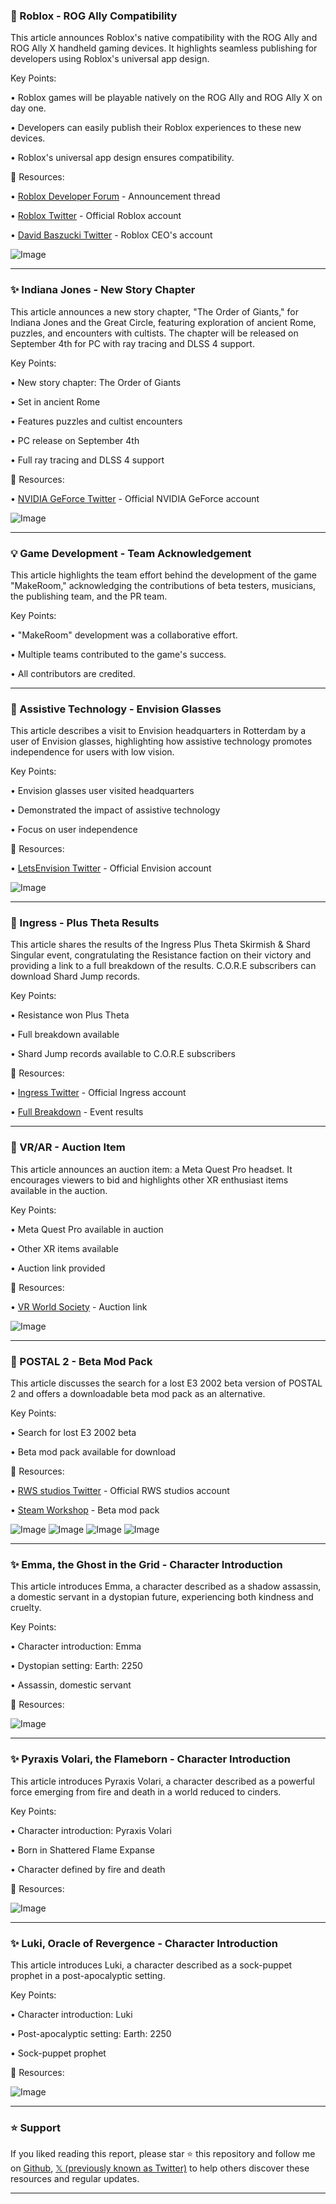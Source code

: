 ### 🤖 Roblox - ROG Ally Compatibility

This article announces Roblox's native compatibility with the ROG Ally and ROG Ally X handheld gaming devices.  It highlights seamless publishing for developers using Roblox's universal app design.

Key Points:

• Roblox games will be playable natively on the ROG Ally and ROG Ally X on day one.


• Developers can easily publish their Roblox experiences to these new devices.


•  Roblox's universal app design ensures compatibility.


🔗 Resources:

• [Roblox Developer Forum](https://devforum.roblox.com/t/roblox-is-coming-to-the-rog-xbox-ally-and-rog-xbox-ally-x/3683147) - Announcement thread


• [Roblox Twitter](https://x.com/Roblox_RTC) - Official Roblox account


• [David Baszucki Twitter](https://x.com/DavidBaszucki) - Roblox CEO's account


![Image](https://pbs.twimg.com/media/Gs8Sx4Oa0AAy63F?format=jpg&name=small)


---

### ✨ Indiana Jones - New Story Chapter

This article announces a new story chapter, "The Order of Giants," for Indiana Jones and the Great Circle, featuring exploration of ancient Rome, puzzles, and encounters with cultists.  The chapter will be released on September 4th for PC with ray tracing and DLSS 4 support.

Key Points:

• New story chapter: The Order of Giants


• Set in ancient Rome


• Features puzzles and cultist encounters


• PC release on September 4th


• Full ray tracing and DLSS 4 support


🔗 Resources:

• [NVIDIA GeForce Twitter](https://x.com/NVIDIAGeForce) - Official NVIDIA GeForce account


![Image](https://pbs.twimg.com/media/Gs8XsFDWgAAndfH.jpg)


---

### 💡 Game Development - Team Acknowledgement

This article highlights the team effort behind the development of the game "MakeRoom," acknowledging the contributions of beta testers, musicians, the publishing team, and the PR team.

Key Points:

•  "MakeRoom" development was a collaborative effort.


•  Multiple teams contributed to the game's success.


•  All contributors are credited.


---

### 🤖 Assistive Technology - Envision Glasses

This article describes a visit to Envision headquarters in Rotterdam by a user of Envision glasses, highlighting how assistive technology promotes independence for users with low vision.

Key Points:

• Envision glasses user visited headquarters


•  Demonstrated the impact of assistive technology


•  Focus on user independence


🔗 Resources:

• [LetsEnvision Twitter](https://x.com/LetsEnvision) - Official Envision account


![Image](https://pbs.twimg.com/amplify_video_thumb/1931705067020652544/img/t49Z8bAXCuc_HV_x.jpg)


---

### 🤖 Ingress - Plus Theta Results

This article shares the results of the Ingress Plus Theta Skirmish & Shard Singular event, congratulating the Resistance faction on their victory and providing a link to a full breakdown of the results.  C.O.R.E subscribers can download Shard Jump records.

Key Points:

• Resistance won Plus Theta


• Full breakdown available


• Shard Jump records available to C.O.R.E subscribers


🔗 Resources:

• [Ingress Twitter](https://x.com/ingress) - Official Ingress account


• [Full Breakdown](https://hubs.ly/Q03r9L9s0) - Event results


---

### 🚀 VR/AR - Auction Item

This article announces an auction item: a Meta Quest Pro headset.  It encourages viewers to bid and highlights other XR enthusiast items available in the auction.


Key Points:

• Meta Quest Pro available in auction


•  Other XR items available


•  Auction link provided


🔗 Resources:

• [VR World Society](https://givebutter.com/c/ALGwKe/auction) - Auction link


![Image](https://pbs.twimg.com/media/Gs3bk2cXQAA3ydP?format=jpg&name=small)


---

### 🤖 POSTAL 2 - Beta Mod Pack

This article discusses the search for a lost E3 2002 beta version of POSTAL 2 and offers a downloadable beta mod pack as an alternative.

Key Points:

• Search for lost E3 2002 beta


• Beta mod pack available for download


🔗 Resources:

• [RWS studios Twitter](https://x.com/RWSstudios) - Official RWS studios account


• [Steam Workshop](https://steamcommunity.com/sharedfiles/filedetails/?id=2030356790) - Beta mod pack


![Image](https://pbs.twimg.com/media/Gsv6Q1wXwAAYe6A?format=jpg&name=360x360)
![Image](https://pbs.twimg.com/media/Gsv69y9XMAAYrcr?format=jpg&name=360x360)
![Image](https://pbs.twimg.com/media/Gsv8nOVXYAAABfx?format=jpg&name=360x360)
![Image](https://pbs.twimg.com/media/Gsv9pApWwAAPDaD?format=jpg&name=360x360)


---

### ✨  Emma, the Ghost in the Grid - Character Introduction

This article introduces Emma, a character described as a shadow assassin, a domestic servant in a dystopian future, experiencing both kindness and cruelty.

Key Points:

• Character introduction: Emma


•  Dystopian setting: Earth: 2250


•  Assassin, domestic servant


🔗 Resources:


![Image](https://pbs.twimg.com/media/GsyDRRpX0AA7ZpH?format=jpg&name=small)


---

### ✨ Pyraxis Volari, the Flameborn - Character Introduction

This article introduces Pyraxis Volari, a character described as a powerful force emerging from fire and death in a world reduced to cinders.

Key Points:

• Character introduction: Pyraxis Volari


•  Born in Shattered Flame Expanse


•  Character defined by fire and death


🔗 Resources:


![Image](https://pbs.twimg.com/media/GsuULf4WgAAQMGI?format=jpg&name=small)


---

### ✨ Luki, Oracle of Revergence - Character Introduction

This article introduces Luki, a character described as a sock-puppet prophet in a post-apocalyptic setting.

Key Points:

• Character introduction: Luki


•  Post-apocalyptic setting: Earth: 2250


•  Sock-puppet prophet


🔗 Resources:


![Image](https://pbs.twimg.com/media/GsuIn_2XEAAjrhp?format=jpg&name=small)


---

### ⭐️ Support

If you liked reading this report, please star ⭐️ this repository and follow me on [Github](https://github.com/Drix10), [𝕏 (previously known as Twitter)](https://x.com/DRIX_10_) to help others discover these resources and regular updates.

---